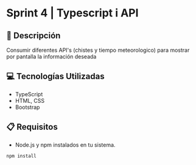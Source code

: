 # Sprint 4 | Typescript i API

## 📄 Descripción

Consumir diferentes API's (chistes y tiempo meteorologico) para mostrar por pantalla la información deseada

## 💻 Tecnologías Utilizadas

- TypeScript
- HTML, CSS
- Bootstrap

  
## 📋 Requisitos

- Node.js y npm instalados en tu sistema.
```bash
npm install
```
